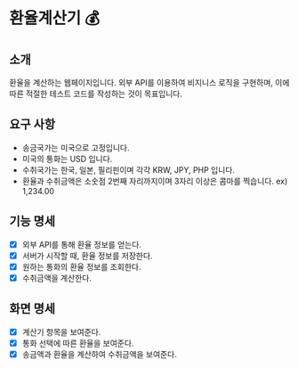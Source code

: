 # 환율계산기 💰

## 소개

환율을 계산하는 웹페이지입니다. 외부 API를 이용하여 비지니스 로직을 구현하며, 이에 따른 적절한 테스트 코드를 작성하는 것이 목표입니다.

## 요구 사항

- 송금국가는 미국으로 고정입니다.
- 미국의 통화는 USD 입니다.
- 수취국가는 한국, 일본, 필리핀이며 각각 KRW, JPY, PHP 입니다.
- 환율과 수취금액은 소숫점 2번째 자리까지이며 3자리 이상은 콤마를 찍습니다. ex) 1,234.00

## 기능 명세

- [x] 외부 API를 통해 환율 정보를 얻는다.
- [x] 서버가 시작할 때, 환율 정보를 저장한다.
- [x] 원하는 통화의 환율 정보를 조회한다.
- [x] 수취금액을 계산한다.

## 화면 명세

- [x] 계산기 항목을 보여준다.
- [x] 통화 선택에 따른 환율을 보여준다.
- [x] 송금액과 환율을 계산하여 수취금액을 보여준다.
